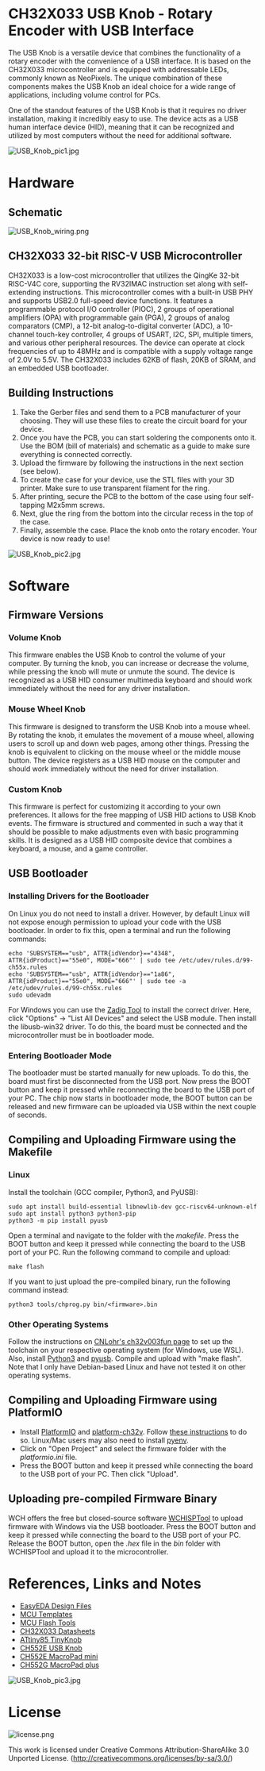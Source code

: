 # CH32X033 USB Knob - Rotary Encoder with USB Interface
The USB Knob is a versatile device that combines the functionality of a rotary encoder with the convenience of a USB interface. It is based on the CH32X033 microcontroller and is equipped with addressable LEDs, commonly known as NeoPixels. The unique combination of these components makes the USB Knob an ideal choice for a wide range of applications, including volume control for PCs.

One of the standout features of the USB Knob is that it requires no driver installation, making it incredibly easy to use. The device acts as a USB human interface device (HID), meaning that it can be recognized and utilized by most computers without the need for additional software.

![USB_Knob_pic1.jpg](https://raw.githubusercontent.com/wagiminator/CH32X033-USB-Knob/main/documentation/USB_Knob_pic1.jpg)

# Hardware
## Schematic
![USB_Knob_wiring.png](https://raw.githubusercontent.com/wagiminator/CH32X033-USB-Knob/main/documentation/USB_Knob_wiring.png)

## CH32X033 32-bit RISC-V USB Microcontroller
CH32X033 is a low-cost microcontroller that utilizes the QingKe 32-bit RISC-V4C core, supporting the RV32IMAC instruction set along with self-extending instructions. This microcontroller comes with a built-in USB PHY and supports USB2.0 full-speed device functions. It features a programmable protocol I/O controller (PIOC), 2 groups of operational amplifiers (OPA) with programmable gain (PGA), 2 groups of analog comparators (CMP), a 12-bit analog-to-digital converter (ADC), a 10-channel touch-key controller, 4 groups of USART, I2C, SPI, multiple timers, and various other peripheral resources. The device can operate at clock frequencies of up to 48MHz and is compatible with a supply voltage range of 2.0V to 5.5V. The CH32X033 includes 62KB of flash, 20KB of SRAM, and an embedded USB bootloader.

## Building Instructions
1. Take the Gerber files and send them to a PCB manufacturer of your choosing. They will use these files to create the circuit board for your device.
2. Once you have the PCB, you can start soldering the components onto it. Use the BOM (bill of materials) and schematic as a guide to make sure everything is connected correctly.
3. Upload the firmware by following the instructions in the next section (see below).
4. To create the case for your device, use the STL files with your 3D printer. Make sure to use transparent filament for the ring.
5. After printing, secure the PCB to the bottom of the case using four self-tapping M2x5mm screws.
6. Next, glue the ring from the bottom into the circular recess in the top of the case.
7. Finally, assemble the case. Place the knob onto the rotary encoder. Your device is now ready to use!

![USB_Knob_pic2.jpg](https://raw.githubusercontent.com/wagiminator/CH32X033-USB-Knob/main/documentation/USB_Knob_pic2.jpg)

# Software
## Firmware Versions
### Volume Knob
This firmware enables the USB Knob to control the volume of your computer. By turning the knob, you can increase or decrease the volume, while pressing the knob will mute or unmute the sound. The device is recognized as a USB HID consumer multimedia keyboard and should work immediately without the need for any driver installation.

### Mouse Wheel Knob
This firmware is designed to transform the USB Knob into a mouse wheel. By rotating the knob, it emulates the movement of a mouse wheel, allowing users to scroll up and down web pages, among other things. Pressing the knob is equivalent to clicking on the mouse wheel or the middle mouse button. The device registers as a USB HID mouse on the computer and should work immediately without the need for driver installation.

### Custom Knob
This firmware is perfect for customizing it according to your own preferences. It allows for the free mapping of USB HID actions to USB Knob events. The firmware is structured and commented in such a way that it should be possible to make adjustments even with basic programming skills. It is designed as a USB HID composite device that combines a keyboard, a mouse, and a game controller.

## USB Bootloader
### Installing Drivers for the Bootloader
On Linux you do not need to install a driver. However, by default Linux will not expose enough permission to upload your code with the USB bootloader. In order to fix this, open a terminal and run the following commands:

```
echo 'SUBSYSTEM=="usb", ATTR{idVendor}=="4348", ATTR{idProduct}=="55e0", MODE="666"' | sudo tee /etc/udev/rules.d/99-ch55x.rules
echo 'SUBSYSTEM=="usb", ATTR{idVendor}=="1a86", ATTR{idProduct}=="55e0", MODE="666"' | sudo tee -a /etc/udev/rules.d/99-ch55x.rules
sudo udevadm
```

For Windows you can use the [Zadig Tool](https://zadig.akeo.ie/) to install the correct driver. Here, click "Options" -> "List All Devices" and select the USB module. Then install the libusb-win32 driver. To do this, the board must be connected and the microcontroller must be in bootloader mode.

### Entering Bootloader Mode
The bootloader must be started manually for new uploads. To do this, the board must first be disconnected from the USB port. Now press the BOOT button and keep it pressed while reconnecting the board to the USB port of your PC. The chip now starts in bootloader mode, the BOOT button can be released and new firmware can be uploaded via USB within the next couple of seconds.

## Compiling and Uploading Firmware using the Makefile
### Linux
Install the toolchain (GCC compiler, Python3, and PyUSB):
```
sudo apt install build-essential libnewlib-dev gcc-riscv64-unknown-elf
sudo apt install python3 python3-pip
python3 -m pip install pyusb
```

Open a terminal and navigate to the folder with the *makefile*. Press the BOOT button and keep it pressed while connecting the board to the USB port of your PC. Run the following command to compile and upload:
```
make flash
```

If you want to just upload the pre-compiled binary, run the following command instead:
```
python3 tools/chprog.py bin/<firmware>.bin
```

### Other Operating Systems
Follow the instructions on [CNLohr's ch32v003fun page](https://github.com/cnlohr/ch32v003fun/wiki/Installation) to set up the toolchain on your respective operating system (for Windows, use WSL). Also, install [Python3](https://www.pythontutorial.net/getting-started/install-python/) and [pyusb](https://github.com/pyusb/pyusb). Compile and upload with "make flash". Note that I only have Debian-based Linux and have not tested it on other operating systems.

## Compiling and Uploading Firmware using PlatformIO
- Install [PlatformIO](https://platformio.org) and [platform-ch32v](https://github.com/Community-PIO-CH32V/platform-ch32v). Follow [these instructions](https://pio-ch32v.readthedocs.io/en/latest/installation.html) to do so. Linux/Mac users may also need to install [pyenv](https://realpython.com/intro-to-pyenv).
- Click on "Open Project" and select the firmware folder with the *platformio.ini* file.
- Press the BOOT button and keep it pressed while connecting the board to the USB port of your PC. Then click "Upload".

## Uploading pre-compiled Firmware Binary
WCH offers the free but closed-source software [WCHISPTool](https://www.wch.cn/downloads/WCHISPTool_Setup_exe.html) to upload firmware with Windows via the USB bootloader. Press the BOOT button and keep it pressed while connecting the board to the USB port of your PC. Release the BOOT button, open the *<firmware>.hex* file in the *bin* folder with WCHISPTool and upload it to the microcontroller.

# References, Links and Notes
- [EasyEDA Design Files](https://oshwlab.com/wagiminator)
- [MCU Templates](https://github.com/wagiminator/MCU-Templates)
- [MCU Flash Tools](https://github.com/wagiminator/MCU-Flash-Tools)
- [CH32X033 Datasheets](http://www.wch-ic.com/products/CH32X035.html)
- [ATtiny85 TinyKnob](https://github.com/wagiminator/ATtiny85-TinyKnob)
- [CH552E USB Knob](https://github.com/wagiminator/CH552-USB-Knob)
- [CH552E MacroPad mini](https://github.com/wagiminator/CH552-Macropad-mini)
- [CH552G MacroPad plus](https://github.com/wagiminator/CH552-MacroPad-plus)

![USB_Knob_pic3.jpg](https://raw.githubusercontent.com/wagiminator/CH32X033-USB-Knob/main/documentation/USB_Knob_pic3.jpg)

# License
![license.png](https://i.creativecommons.org/l/by-sa/3.0/88x31.png)

This work is licensed under Creative Commons Attribution-ShareAlike 3.0 Unported License. 
(http://creativecommons.org/licenses/by-sa/3.0/)
